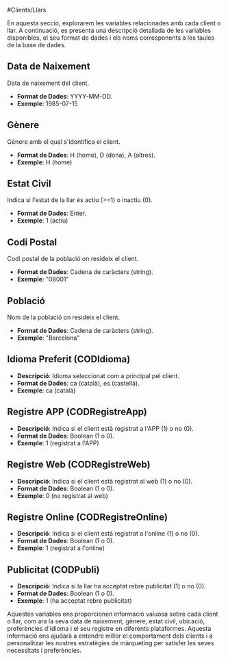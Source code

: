 #Clients/Llars

En aquesta secció, explorarem les variables relacionades amb cada client o llar. A continuació, es presenta una descripció detallada de les variables disponibles, el seu format de dades i els noms corresponents a les taules de la base de dades.

## Data de Naixement 

Data de naixement del client.

- **Format de Dades**: YYYY-MM-DD.
- **Exemple**: 1985-07-15

## Gènere

Gènere amb el qual s'identifica el client.

- **Format de Dades**: H (home), D (dona), A (altres).
- **Exemple**: H (home)

## Estat Civil 

Indica si l'estat de la llar és actiu (>=1) o inactiu (0).
- **Format de Dades**: Enter.
- **Exemple**: 1 (actiu)

## Codi Postal 

Codi postal de la població on resideix el client.

- **Format de Dades**: Cadena de caràcters (string).
- **Exemple**: "08001"

## Població

Nom de la població on resideix el client.
- **Format de Dades**: Cadena de caràcters (string).
- **Exemple**: "Barcelona"

## Idioma Preferit (CODIdioma)

- **Descripció**: Idioma seleccionat com a principal pel client.
- **Format de Dades**: ca (català), es (castellà).
- **Exemple**: ca (català)

## Registre APP (CODRegistreApp)

- **Descripció**: Indica si el client està registrat a l'APP (1) o no (0).
- **Format de Dades**: Boolean (1 o 0).
- **Exemple**: 1 (registrat a l'APP)

## Registre Web (CODRegistreWeb)

- **Descripció**: Indica si el client està registrat al web (1) o no (0).
- **Format de Dades**: Boolean (1 o 0).
- **Exemple**: 0 (no registrat al web)

## Registre Online (CODRegistreOnline)

- **Descripció**: Indica si el client està registrat a l'online (1) o no (0).
- **Format de Dades**: Boolean (1 o 0).
- **Exemple**: 1 (registrat a l'online)

## Publicitat (CODPubli)

- **Descripció**: Indica si la llar ha acceptat rebre publicitat (1) o no (0).
- **Format de Dades**: Boolean (1 o 0).
- **Exemple**: 1 (ha acceptat rebre publicitat)

Aquestes variables ens proporcionen informació valuosa sobre cada client o llar, com ara la seva data de naixement, gènere, estat civil, ubicació, preferències d'idioma i el seu registre en diferents plataformes. Aquesta informació ens ajudarà a entendre millor el comportament dels clients i a personalitzar les nostres estratègies de màrqueting per satisfer les seves necessitats i preferències.
